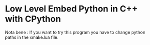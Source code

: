 # Low Level Embed Python in C++ with CPython 

Nota bene : If you want to try this program you have to change python paths in the xmake.lua file.
